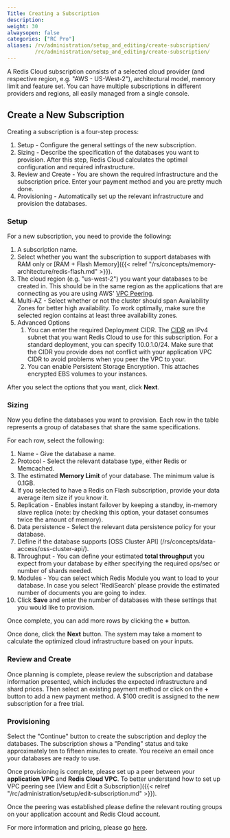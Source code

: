 ```yaml
---
Title: Creating a Subscription
description:
weight: 30
alwaysopen: false
categories: ["RC Pro"]
aliases: /rv/administration/setup_and_editing/create-subscription/
         /rc/administration/setup_and_editing/create-subscription/
---
```

A Redis Cloud subscription consists of a selected cloud
provider (and respective region, e.g. "AWS - US-West-2"), architectural
model, memory limit and feature set. You can have multiple subscriptions
in different providers and regions, all easily managed from a single
console.

## Create a New Subscription

Creating a subscription is a four-step process:

1. Setup - Configure the general settings of the new subscription.
2. Sizing - Describe the specification of the databases you want to
    provision. After this step, Redis Cloud calculates the optimal
    configuration and required infrastructure.
3. Review and Create - You are shown the required
    infrastructure and the subscription price. Enter your payment method
    and you are pretty much done.
4. Provisioning - Automatically set up the relevant infrastructure and
    provision the databases.

### Setup

For a new subscription, you need to provide the following:

1. A subscription name.
1. Select whether you want the subscription to support databases with
    RAM only or [RAM + Flash Memory]({{< relref "/rs/concepts/memory-architecture/redis-flash.md" >}}).
1. The cloud region (e.g. "us-west-2") you want your databases to be
    created in. This should be in the same region as the applications
    that are connecting as you are using AWS' [VPC
    Peering](https://docs.aws.amazon.com/AmazonVPC/latest/PeeringGuide/Welcome.html).
1. Multi-AZ - Select whether or not the cluster should span
    Availability Zones for better high availability. To work optimally,
    make sure the selected region contains at least three availability
    zones.
1. Advanced Options
    1. You can enter the required Deployment CIDR.
    The [CIDR](https://en.wikipedia.org/wiki/Classless_Inter-Domain_Routing#CIDR_notation)
    an IPv4 subnet that you want Redis Cloud to use for this subscription.
    For a standard deployment, you can specify 10.0.1.0/24. Make sure that the CIDR
    you provide does not conflict with your application VPC CIDR to avoid problems
    when you peer the VPC to your.
    1. You can enable Persistent Storage Encryption. This attaches
        encrypted EBS volumes to your instances.

After you select the options that you want, click **Next**.

### Sizing

Now you define the databases you want to provision. Each
row in the table represents a group of databases that share the same
specifications.

For each row, select the following:

1. Name - Give the database a name.
1. Protocol - Select the relevant database type, either Redis or
    Memcached.
1. The estimated **Memory Limit** of your database. The minimum value
    is 0.1GB.
1. If you selected to have a Redis on Flash subscription,
    provide your data average item size if you know it.
1. Replication - Enables instant failover by keeping a standby,
    in-memory slave replica (note: by checking this option, your dataset
    consumes twice the amount of memory).
1. Data persistence - Select the relevant data persistence policy for
    your database.
1. Define if the database supports [OSS Cluster API] (/rs/concepts/data-access/oss-cluster-api/).
1. Throughput - You can define your estimated **total throughput** you
    expect from your database by either specifying the required ops/sec
    or number of shards needed.
1. Modules - You can select which Redis Module you want to load to
    your database. In case you select 'RediSearch' please provide the
    estimated number of documents you are going to index.
1. Click **Save** and enter the number of databases with these settings that you would
    like to provision.

Once complete, you can add more rows by clicking the **+** button.

Once done, click the **Next** button. The system may take a moment
to calculate the optimized cloud infrastructure based on your inputs.

### Review and Create

Once planning is complete, please review the subscription and database
information presented, which includes the expected infrastructure and shard prices. Then select an existing payment method or click on the **+** button to add a new payment method. A $100 credit is assigned to the new subscription for a free trial.

### Provisioning

Select the "Continue" button to create the subscription and deploy the
databases. The subscription shows a "Pending" status and take
approximately ten to fifteen minutes to create. You receive an
email once your databases are ready to use.

Once provisioning is complete, please set up a peer between your **application VPC** and **Redis Cloud VPC**. To better understand how to set up VPC peering see [View and Edit a Subscription]({{< relref "/rc/administration/setup/edit-subscription.md" >}}).

Once the peering was established please define the relevant routing
groups on your application account and Redis Cloud account.

For more information and pricing, please go
[here](https://redislabs.com/redis-enterprise/pro/pricing/).

<!-- If you'd rather watch an overview of Redis Cloud, watch the below
video: -->

<!-- This video is out of date
{{< youtube_start y3tvS2kCl5I 76 >}} -->
